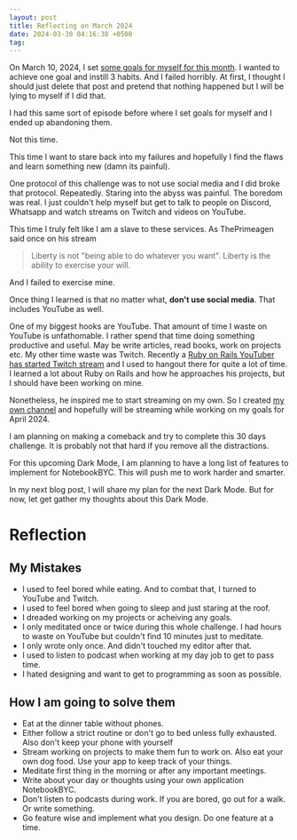 ```yaml
---
layout: post
title: Reflecting on March 2024
date: 2024-03-30 04:16:38 +0500
tag:
---
```


On March 10, 2024, I set [some goals for myself for this month](https://syedmsawaid.com/2024/03/11/goals-for-march-2024/). I wanted to achieve one goal and instill 3 habits. And I failed horribly. At first, I thought I should just delete that post and pretend that nothing happened but I will be lying to myself if I did that.

I had this same sort of episode before where I set goals for myself and I ended up abandoning them.

Not this time.

This time I want to stare back into my failures and hopefully I find the flaws and learn something new (damn its painful).

One protocol of this challenge was to not use social media and I did broke that protocol. Repeatedly. Staring into the abyss was painful. The boredom was real. I just couldn't help myself but get to talk to people on Discord, Whatsapp and watch streams on Twitch and videos on YouTube.

This time I truly felt like I am a slave to these services. As ThePrimeagen said once on his stream

> Liberty is not "being able to do whatever you want". Liberty is the ability to exercise your will.

And I failed to exercise mine.

Once thing I learned is that no matter what, **don't use social media**. That includes YouTube as well.

One of my biggest hooks are YouTube. That amount of time I waste on YouTube is unfathomable. I rather spend that time doing something productive and useful. May be write articles, read books, work on projects etc. My other time waste was Twitch. Recently a [Ruby on Rails YouTuber has started Twitch stream](https://www.twitch.tv/deanout) and I used to hangout there for quite a lot of time. I learned a lot about Ruby on Rails and how he approaches his projects, but I should have been working on mine.

Nonetheless, he inspired me to start streaming on my own. So I created [my own channel](https://www.twitch.tv/syedmsawaid) and hopefully will be streaming while working on my goals for April 2024.

I am planning on making a comeback and try to complete this 30 days challenge. It is probably not that hard if you remove all the distractions.

For this upcoming Dark Mode, I am planning to have a long list of features to implement for NotebookBYC. This will push me to work harder and smarter.

In my next blog post, I will share my plan for the next Dark Mode. But for now, let get gather my thoughts about this Dark Mode.

# Reflection

## My Mistakes

- I used to feel bored while eating. And to combat that, I turned to YouTube and Twitch.
- I used to feel bored when going to sleep and just staring at the roof.
- I dreaded working on my projects or acheiving any goals.
- I only meditated once or twice during this whole challenge. I had hours to waste on YouTube but couldn't find 10 minutes just to meditate.
- I only wrote only once. And didn't touched my editor after that.
- I used to listen to podcast when working at my day job to get to pass time.
- I hated designing and want to get to programming as soon as possible.

## How I am going to solve them

- Eat at the dinner table without phones.
- Either follow a strict routine or don't go to bed unless fully exhausted. Also don't keep your phone with yourself
- Stream working on projects to make them fun to work on. Also eat your own dog food. Use your app to keep track of your things.
- Meditate first thing in the morning or after any important meetings.
- Write about your day or thoughts using your own application NotebookBYC.
- Don't listen to podcasts during work. If you are bored, go out for a walk. Or write something.
- Go feature wise and implement what you design. Do one feature at a time.
